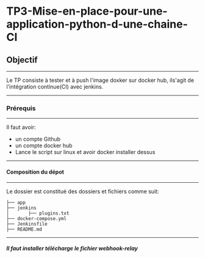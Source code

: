 # TP3-Mise-en-place-pour-une-application-python-d-une-chaine-CI

## Objectif

---------------------------------------------------------------------------------------------------------------------

Le TP consiste à tester et à push l'image doxker sur docker hub, ils'agit de l'intégration continue(CI) avec jenkins.

---------------------------------------------------------------------------------------------------------------------

### Prérequis

----------------------------------------------------------------------------------------------------------------------
Il faut avoir:
 - un compte Github
 - un compte docker hub
 - Lance le script sur linux et avoir docker installer dessus

-----------------------------------------------------------------------------------------------------------------------

#### Composition du dépot

-----------------------------------------------------------------------------------------------------------------------

Le dossier est constitué des dossiers et fichiers comme suit:

```
├── app
├── jenkins
│       ├── plugins.txt
├── docker-compose.yml
├── Jenkinsfile
├── README.md
```
------------------------------------------------------------------------------------------------------------------------
##### Il faut installer télécharge le fichier webhook-relay 
